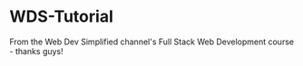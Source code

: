 # WDS-Tutorial
From the Web Dev Simplified channel's Full Stack Web Development course - thanks guys!
